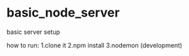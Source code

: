 # basic_node_server
basic server setup

how to run:
1.clone it
2.npm install
3.nodemon (development)
